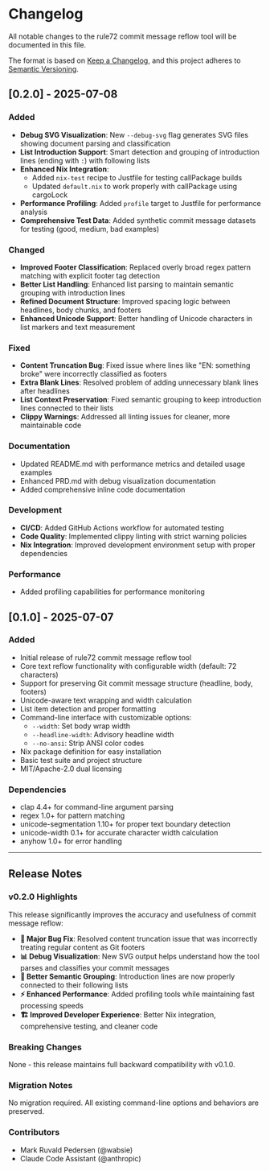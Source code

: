# Changelog

All notable changes to the rule72 commit message reflow tool will be documented in this file.

The format is based on [Keep a Changelog](https://keepachangelog.com/en/1.0.0/),
and this project adheres to [Semantic Versioning](https://semver.org/spec/v2.0.0.html).

## [0.2.0] - 2025-07-08

### Added
- **Debug SVG Visualization**: New `--debug-svg` flag generates SVG files showing document parsing and classification
- **List Introduction Support**: Smart detection and grouping of introduction lines (ending with `:`) with following lists
- **Enhanced Nix Integration**: 
  - Added `nix-test` recipe to Justfile for testing callPackage builds
  - Updated `default.nix` to work properly with callPackage using cargoLock
- **Performance Profiling**: Added `profile` target to Justfile for performance analysis
- **Comprehensive Test Data**: Added synthetic commit message datasets for testing (good, medium, bad examples)

### Changed
- **Improved Footer Classification**: Replaced overly broad regex pattern matching with explicit footer tag detection
- **Better List Handling**: Enhanced list parsing to maintain semantic grouping with introduction lines
- **Refined Document Structure**: Improved spacing logic between headlines, body chunks, and footers
- **Enhanced Unicode Support**: Better handling of Unicode characters in list markers and text measurement

### Fixed
- **Content Truncation Bug**: Fixed issue where lines like "EN: something broke" were incorrectly classified as footers
- **Extra Blank Lines**: Resolved problem of adding unnecessary blank lines after headlines
- **List Context Preservation**: Fixed semantic grouping to keep introduction lines connected to their lists
- **Clippy Warnings**: Addressed all linting issues for cleaner, more maintainable code

### Documentation
- Updated README.md with performance metrics and detailed usage examples
- Enhanced PRD.md with debug visualization documentation
- Added comprehensive inline code documentation

### Development
- **CI/CD**: Added GitHub Actions workflow for automated testing
- **Code Quality**: Implemented clippy linting with strict warning policies
- **Nix Integration**: Improved development environment setup with proper dependencies

### Performance
- Added profiling capabilities for performance monitoring

## [0.1.0] - 2025-07-07

### Added
- Initial release of rule72 commit message reflow tool
- Core text reflow functionality with configurable width (default: 72 characters)
- Support for preserving Git commit message structure (headline, body, footers)
- Unicode-aware text wrapping and width calculation
- List item detection and proper formatting
- Command-line interface with customizable options:
  - `--width`: Set body wrap width
  - `--headline-width`: Advisory headline width
  - `--no-ansi`: Strip ANSI color codes
- Nix package definition for easy installation
- Basic test suite and project structure
- MIT/Apache-2.0 dual licensing

### Dependencies
- clap 4.4+ for command-line argument parsing
- regex 1.0+ for pattern matching
- unicode-segmentation 1.10+ for proper text boundary detection
- unicode-width 0.1+ for accurate character width calculation
- anyhow 1.0+ for error handling

---

## Release Notes

### v0.2.0 Highlights

This release significantly improves the accuracy and usefulness of commit message reflow:

- **🔧 Major Bug Fix**: Resolved content truncation issue that was incorrectly treating regular content as Git footers
- **📊 Debug Visualization**: New SVG output helps understand how the tool parses and classifies your commit messages
- **🎯 Better Semantic Grouping**: Introduction lines are now properly connected to their following lists
- **⚡ Enhanced Performance**: Added profiling tools while maintaining fast processing speeds
- **🏗️ Improved Developer Experience**: Better Nix integration, comprehensive testing, and cleaner code

### Breaking Changes
None - this release maintains full backward compatibility with v0.1.0.

### Migration Notes
No migration required. All existing command-line options and behaviors are preserved.

### Contributors
- Mark Ruvald Pedersen (@wabsie)
- Claude Code Assistant (@anthropic)